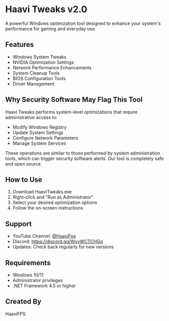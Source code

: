 # Haavi Tweaks v2.0

A powerful Windows optimization tool designed to enhance your system's performance for gaming and everyday use.

## Features

- Windows System Tweaks
- NVIDIA Optimization Settings
- Network Performance Enhancements
- System Cleanup Tools
- BIOS Configuration Tools
- Driver Management

## Why Security Software May Flag This Tool

Haavi Tweaks performs system-level optimizations that require administrative access to:
- Modify Windows Registry
- Update System Settings
- Configure Network Parameters
- Manage System Services

These operations are similar to those performed by system administration tools, which can trigger security software alerts. Our tool is completely safe and open source.

## How to Use

1. Download HaaviTweaks.exe
2. Right-click and "Run as Administrator"
3. Select your desired optimization options
4. Follow the on-screen instructions

## Support

- YouTube Channel: [@HaaviFps](https://www.youtube.com/@HaaviFps)
- Discord: https://discord.gg/WxvWCTCHGq
- Updates: Check back regularly for new versions

## Requirements

- Windows 10/11
- Administrator privileges
- .NET Framework 4.5 or higher

## Created By
HaaviFPS 

